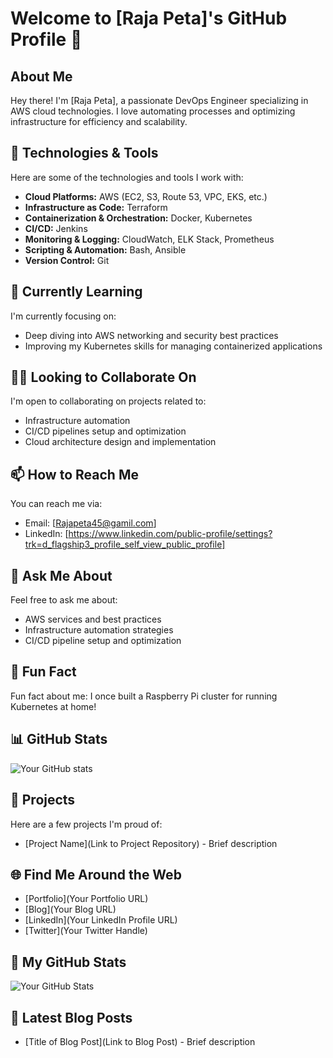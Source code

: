 # Welcome to [Raja Peta]'s GitHub Profile 👋

## About Me

Hey there! I'm [Raja Peta], a passionate DevOps Engineer specializing in AWS cloud technologies. I love automating processes and optimizing infrastructure for efficiency and scalability.

## 🔧 Technologies & Tools

Here are some of the technologies and tools I work with:

- **Cloud Platforms:** AWS (EC2, S3, Route 53, VPC, EKS, etc.)
- **Infrastructure as Code:** Terraform
- **Containerization & Orchestration:** Docker, Kubernetes
- **CI/CD:** Jenkins
- **Monitoring & Logging:** CloudWatch, ELK Stack, Prometheus
- **Scripting & Automation:** Bash, Ansible
- **Version Control:** Git

## 🌱 Currently Learning

I'm currently focusing on:

- Deep diving into AWS networking and security best practices
- Improving my Kubernetes skills for managing containerized applications

## 👯‍♀️ Looking to Collaborate On

I'm open to collaborating on projects related to:

- Infrastructure automation
- CI/CD pipelines setup and optimization
- Cloud architecture design and implementation

## 📫 How to Reach Me

You can reach me via:

- Email: [Rajapeta45@gamil.com]
- LinkedIn: [https://www.linkedin.com/public-profile/settings?trk=d_flagship3_profile_self_view_public_profile]

## 💬 Ask Me About

Feel free to ask me about:

- AWS services and best practices
- Infrastructure automation strategies
- CI/CD pipeline setup and optimization

## 📝 Fun Fact

Fun fact about me: I once built a Raspberry Pi cluster for running Kubernetes at home!

## 📊 GitHub Stats

![Your GitHub stats](https://github-readme-stats.vercel.app/api?username=your-username&show_icons=true&theme=radical)

## 📄 Projects

Here are a few projects I'm proud of:

- [Project Name](Link to Project Repository) - Brief description

## 🌐 Find Me Around the Web

- [Portfolio](Your Portfolio URL)
- [Blog](Your Blog URL)
- [LinkedIn](Your LinkedIn Profile URL)
- [Twitter](Your Twitter Handle)

## 🚀 My GitHub Stats

![Your GitHub Stats](https://github-readme-stats.vercel.app/api?username=your-username&show_icons=true)

## 📝 Latest Blog Posts

- [Title of Blog Post](Link to Blog Post) - Brief description
